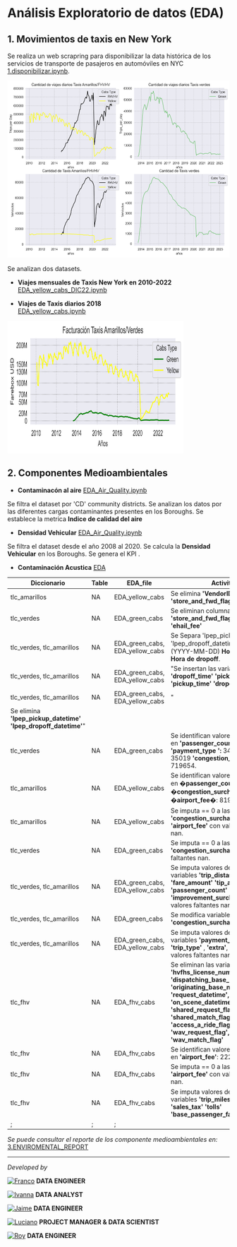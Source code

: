 # <h1> Análisis Exploratorio de datos (EDA)</h1> 

## 1. Movimientos de taxis en New York

Se realiza un web scrapring para disponibilizar la data histórica de los servicios de transporte de pasajeros en automóviles en NYC [1.disponibilizar.ipynb](1.disponibilizar.ipynb).<br> 


<img src="source/cantidad_taxis.png" width="600" height="400"/>

Se analizan dos datasets.<br> 

- **Viajes mensuales de Taxis New York en 2010-2022** <br>
[EDA_yellow_cabs_DIC22.ipynb](EDA_Yellow_Cabs_DIC22.ipynb)<br>

- **Viajes de Taxis diarios 2018** <br>
[EDA_yellow_cabs.ipynb](EDA_yellow_cabs.ipynb)<br>


<img src="source/facturacion.png" width="400" height="300"/>


## 2. Componentes Medioambientales

- **Contaminacón al aire**   [EDA_Air_Quality.ipynb](EDA_Air_Quality.ipynb)

Se filtra el dataset por 'CD' community districts. Se analizan los datos por las diferentes cargas contaminantes presentes en los Boroughs. Se establece la metrica **Indice de calidad del aire**  

- **Densidad Vehicular**      [EDA_Air_Quality.ipynb](EDA_Air_Quality.ipynb)

Se filtra el dataset desde el año 2008 al 2020. Se calcula la **Densidad Vehicular** en los Boroughs. Se genera el KPI .

- **Contaminación Acustica**  [EDA]()

| Diccionario                                                     | Table | EDA_file                        | Activities                                                                                                                                                                                                                                         |
|-----------------------------------------------------------------|-------|---------------------------------|----------------------------------------------------------------------------------------------------------------------------------------------------------------------------------------------------------------------------------------------------|
| tlc_amarillos                                                   | NA    | EDA_yellow_cabs                 | Se elimina **'VendorID', 'RatecodeID', 'store_and_fwd_flag'**                                                                                                                                                                                      |
| tlc_verdes                                                      | NA    | EDA_green_cabs                  | Se eliminan columnas **'VendorID' 'store_and_fwd_flag', 'RatecodeID', 'ehail_fee'**                                                                                                                                                                |
| tlc_verdes, tlc_amarillos                                       | NA    | EDA_green_cabs, EDA_yellow_cabs | Se Separa 'lpep_pickup_datetime' y 'lpep_dropoff_datetime'  en d�a (YYYY-MM-DD) **Hora de pickup**, **Hora de dropoff**.                                                                                                                           |
| tlc_verdes, tlc_amarillos                                       | NA    | EDA_green_cabs, EDA_yellow_cabs | "Se insertan las variables **'dropoff_time' 'pickup_day' 'pickup_time' 'dropoff_day'**	"                                                                                                                                                           |
| tlc_verdes, tlc_amarillos                                       | NA    | EDA_green_cabs, EDA_yellow_cabs | "                                                                                                                                                                                                                                                  |
| Se elimina **'lpep_pickup_datetime'  'lpep_dropoff_datetime'**" |       |                                 |                                                                                                                                                                                                                                                    |
| tlc_verdes                                                      | NA    | EDA_green_cabs                  | Se identifican valores faltantes nan en **'passenger_count':** 34623 & **'payment_type ':** 34623  **'trip_type':** 35019  **'congestion_surcharge':** 719654.                                                                                     |
| tlc_amarillos                                                   | NA    | EDA_yellow_cabs                 | Se identifican valores faltantes nan en **�passenger_count�**: 22188 **�congestion_surcharge�**:8195675 **�airport_fee�**: 8195675.                                                                                                                |
| tlc_amarillos                                                   | NA    | EDA_yellow_cabs                 | Se imputa == 0 a las variables **'congestion_surcharge' 'airport_fee'** con valores faltantes nan.                                                                                                                                                 |
| tlc_verdes                                                      | NA    | EDA_green_cabs                  | Se imputa == 0 a las variables **'congestion_surcharge'** con valores faltantes nan.                                                                                                                                                               |
| tlc_verdes, tlc_amarillos                                       | NA    | EDA_green_cabs, EDA_yellow_cabs | Se imputa valores de la media a las variables **'trip_distance' 'fare_amount' 'tip_amount' 'passenger_count' 'tolls_amount' 'improvement_surcharge'** con valores faltantes nan.                                                                   |
| tlc_verdes, tlc_amarillos                                       | NA    | EDA_green_cabs                  | Se modifica variables a *float type.*  a **'congestion_surcharge'**.                                                                                                                                                                               |
| tlc_verdes, tlc_amarillos                                       | NA    | EDA_green_cabs, EDA_yellow_cabs | Se imputa valores de la moda las variables **'payment_type'** , **'trip_type'** , **'extra'**, **'mta_tax'** con valores faltantes nan.                                                                                                            |
| tlc_fhv                                                         | NA    | EDA_fhv_cabs                    | Se eliminan las variables **'hvfhs_license_num', 'dispatching_base_num', 'originating_base_num', 'request_datetime', 'on_scene_datetime', 'shared_request_flag', 'shared_match_flag', 'access_a_ride_flag', 'wav_request_flag', 'wav_match_flag'** |
| tlc_fhv                                                         | NA    | EDA_fhv_cabs                    | Se identifican valores faltantes nan en **'airport_fee'**: 22243779                                                                                                                                                                                |
| tlc_fhv                                                         | NA    | EDA_fhv_cabs                    | Se imputa == 0 a las variables **'airport_fee'** con valores faltantes nan.                                                                                                                                                                        |
| tlc_fhv                                                         | NA    | EDA_fhv_cabs                    | Se imputa valores de la media a las variables  **'trip_miles' 'driver_pay' 'sales_tax' 'tolls' 'base_passenger_fare' 'trip_time'**                                                                                                                 |
| ;                                                               | ;     | ;                               |                                                                                                                                                                                                                                                    |

*Se puede consultar el reporte de los componente medioambientales en:*  [3.ENVIROMENTAL_REPORT](../3.ENVIROMENTAL_REPORT) 

<hr>

*Developed by*

<a href="https://www.linkedin.com/in/franco-jonas-myburg-6095b8255/"><img alt="Franco" title="Connect with Franco" src="https://img.shields.io/badge/Franco Myburg-0077B5?style=flat&logo=Linkedin&logoColor=white"></a> **DATA ENGINEER**

<a href="https://www.linkedin.com/in/ivannagvdc/"><img alt="Ivanna" title="Connect with Ivanna" src="https://img.shields.io/badge/Ivanna Villa-0077B5?style=flat&logo=Linkedin&logoColor=white"></a> **DATA ANALYST**

<a href="https://www.linkedin.com/in/jospinoponce/"><img alt="Jaime" title="Connect with Jaime" src="https://img.shields.io/badge/Jaime Ospino-0077B5?style=flat&logo=Linkedin&logoColor=white"></a> **DATA ENGINEER**

<a href="https://www.linkedin.com/in/takticflow/"><img alt="Luciano" title="Connect with Luciano" src="https://img.shields.io/badge/Luciano Larrea-0077B5?style=flat&logo=Linkedin&logoColor=white"></a> **PROJECT MANAGER & DATA SCIENTIST**

<a href="https://www.linkedin.com/in/royquillca/"><img alt="Roy" title="Connect with Roy" src="https://img.shields.io/badge/Roy Quillca-0077B5?style=flat&logo=Linkedin&logoColor=white"></a> **DATA ENGINEER**




